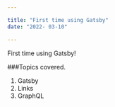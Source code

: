 ```yaml
---

title: "First time using Gatsby"
date: "2022- 03-10"

---
```


First time using Gatsby!

###Topics covered.

1. Gatsby
2. Links
3. GraphQL